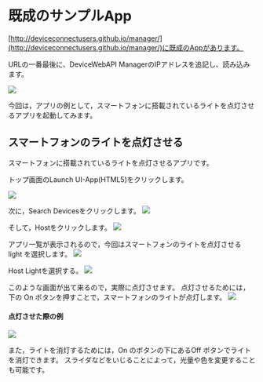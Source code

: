 # 既成のサンプルApp

[http://deviceconnectusers.github.io/manager/](http://deviceconnectusers.github.io/manager/)に既成のAppがあります。

URLの一番最後に、DeviceWebAPI ManagerのIPアドレスを追記し、読み込みます。

![](./img/webapp001.png)

今回は，アプリの例として，スマートフォンに搭載されているライトを点灯させるアプリを起動してみます。

## スマートフォンのライトを点灯させる
スマートフォンに搭載されているライトを点灯させるアプリです。

トップ画面のLaunch UI-App(HTML5)をクリックします。

![](./img/light01.png)

次に，Search Devicesをクリックします。
![](./img/light02.png)

そして，Hostをクリックします。
![](./img/light03.png)

アプリ一覧が表示されるので，今回はスマートフォンのライトを点灯させる light を選択します。
![](./img/light04.png)

Host Lightを選択する。
![](./img/light05.png)

このような画面が出て来るので，実際に点灯させます。
点灯させるためには，下の On ボタンを押すことで，スマートフォンのライトが点灯します。
![](./img/light06.png)

#### 点灯させた際の例
![](./img/light06.png)

また，ライトを消灯するためには，On のボタンの下にあるOff ボタンでライトを消灯できます。 スライダなどをいじることによって，光量や色を変更することも可能です。
